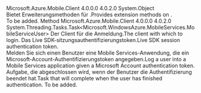 <Type Name="MobileServiceClientExtensions" FullName="Microsoft.WindowsAzure.MobileServices.MobileServiceClientExtensions">
  <TypeSignature Language="C#" Value="public static class MobileServiceClientExtensions" />
  <TypeSignature Language="ILAsm" Value=".class public auto ansi abstract sealed beforefieldinit MobileServiceClientExtensions extends System.Object" />
  <TypeSignature Language="DocId" Value="T:Microsoft.WindowsAzure.MobileServices.MobileServiceClientExtensions" />
  <TypeSignature Language="VB.NET" Value="Public Module MobileServiceClientExtensions" />
  <TypeSignature Language="F#" Value="type MobileServiceClientExtensions = class" />
  <AssemblyInfo>
    <AssemblyName>Microsoft.Azure.Mobile.Client</AssemblyName>
    <AssemblyVersion>4.0.0.0</AssemblyVersion>
    <AssemblyVersion>4.0.2.0</AssemblyVersion>
  </AssemblyInfo>
  <Base>
    <BaseTypeName>System.Object</BaseTypeName>
  </Base>
  <Interfaces />
  <Docs>
    <summary>
             <span data-ttu-id="ebf47-101">Bietet Erweiterungsmethoden für <see cref="T:Microsoft.WindowsAzure.MobileServices.MobileServiceClient" />.</span><span class="sxs-lookup"><span data-stu-id="ebf47-101">Provides extension methods on <see cref="T:Microsoft.WindowsAzure.MobileServices.MobileServiceClient" />.</span></span>
            </summary>
    <remarks>To be added.</remarks>
  </Docs>
  <Members>
    <Member MemberName="LoginWithMicrosoftAccountAsync">
      <MemberSignature Language="C#" Value="public static System.Threading.Tasks.Task&lt;Microsoft.WindowsAzure.MobileServices.MobileServiceUser&gt; LoginWithMicrosoftAccountAsync (this Microsoft.WindowsAzure.MobileServices.MobileServiceClient thisClient, string authenticationToken);" />
      <MemberSignature Language="ILAsm" Value=".method public static hidebysig class System.Threading.Tasks.Task`1&lt;class Microsoft.WindowsAzure.MobileServices.MobileServiceUser&gt; LoginWithMicrosoftAccountAsync(class Microsoft.WindowsAzure.MobileServices.MobileServiceClient thisClient, string authenticationToken) cil managed" />
      <MemberSignature Language="DocId" Value="M:Microsoft.WindowsAzure.MobileServices.MobileServiceClientExtensions.LoginWithMicrosoftAccountAsync(Microsoft.WindowsAzure.MobileServices.MobileServiceClient,System.String)" />
      <MemberSignature Language="VB.NET" Value="&lt;Extension()&gt;&#xA;Public Function LoginWithMicrosoftAccountAsync (thisClient As MobileServiceClient, authenticationToken As String) As Task(Of MobileServiceUser)" />
      <MemberSignature Language="F#" Value="static member LoginWithMicrosoftAccountAsync : Microsoft.WindowsAzure.MobileServices.MobileServiceClient * string -&gt; System.Threading.Tasks.Task&lt;Microsoft.WindowsAzure.MobileServices.MobileServiceUser&gt;" Usage="Microsoft.WindowsAzure.MobileServices.MobileServiceClientExtensions.LoginWithMicrosoftAccountAsync (thisClient, authenticationToken)" />
      <MemberType>Method</MemberType>
      <AssemblyInfo>
        <AssemblyName>Microsoft.Azure.Mobile.Client</AssemblyName>
        <AssemblyVersion>4.0.0.0</AssemblyVersion>
        <AssemblyVersion>4.0.2.0</AssemblyVersion>
      </AssemblyInfo>
      <ReturnValue>
        <ReturnType>System.Threading.Tasks.Task&lt;Microsoft.WindowsAzure.MobileServices.MobileServiceUser&gt;</ReturnType>
      </ReturnValue>
      <Parameters>
        <Parameter Name="thisClient" Type="Microsoft.WindowsAzure.MobileServices.MobileServiceClient" RefType="this" />
        <Parameter Name="authenticationToken" Type="System.String" />
      </Parameters>
      <Docs>
        <param name="thisClient">
            <span data-ttu-id="ebf47-102">Der Client für die Anmeldung.</span><span class="sxs-lookup"><span data-stu-id="ebf47-102">The client with which to login.</span></span>
            </param>
        <param name="authenticationToken">
            <span data-ttu-id="ebf47-103">Das Live SDK-sitzungsauthentifizierungstoken.</span><span class="sxs-lookup"><span data-stu-id="ebf47-103">Live SDK session authentication token.</span></span>
            </param>
        <summary>
            <span data-ttu-id="ebf47-104">Melden Sie sich einen Benutzer eine Mobile Services-Anwendung, die ein Microsoft-Account-Authentifizierungstoken angegeben.</span><span class="sxs-lookup"><span data-stu-id="ebf47-104">Log a user into a Mobile Services application given a Microsoft Account authentication token.</span></span>
            </summary>
        <returns>
            <span data-ttu-id="ebf47-105">Aufgabe, die abgeschlossen wird, wenn der Benutzer die Authentifizierung beendet hat.</span><span class="sxs-lookup"><span data-stu-id="ebf47-105">Task that will complete when the user has finished authentication.</span></span>
            </returns>
        <remarks>To be added.</remarks>
      </Docs>
    </Member>
  </Members>
</Type>